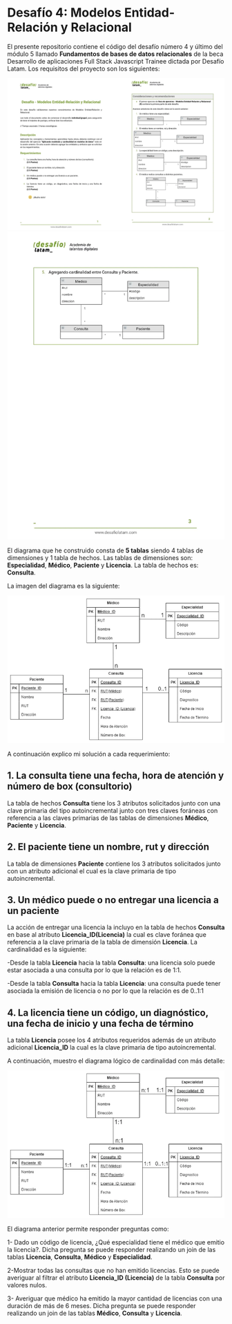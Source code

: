 # Desafío 4: Modelos Entidad-Relación y Relacional

El presente repositorio contiene el código del desafío número 4 y último del módulo 5 llamado **Fundamentos de bases de datos relacionales** de la beca Desarrollo de aplicaciones Full Stack Javascript Trainee dictada por Desafío Latam. Los requisitos del proyecto son los siguientes:

![Requisitos Hoja 1 y 2](./screenshots/requisitos_1_2.webp)
![Requisitos Hoja 3](./screenshots/requisitos_3.webp)

El diagrama que he construido consta de **5 tablas** siendo 4 tablas de dimensiones y 1 tabla de hechos. Las tablas de dimensiones son: **Especialidad**, **Médico**, **Paciente** y **Licencia**. La tabla de hechos es: **Consulta**.

La imagen del diagrama es la siguiente:

![Diagrama Lógico](./desafio.webp)

A continuación explico mi solución a cada requerimiento:

## 1. La consulta tiene una fecha, hora de atención y número de box (consultorio)

La tabla de hechos **Consulta** tiene los 3 atributos solicitados junto con una clave primaria del tipo autoincremental junto con tres claves foráneas con referencia a las claves primarias de las tablas de dimensiones **Médico**, **Paciente** y **Licencia**.

## 2. El paciente tiene un nombre, rut y dirección

La tabla de dimensiones **Paciente** contiene los 3 atributos solicitados junto con un atributo adicional el cual es la clave primaria de tipo autoincremental.

## 3. Un médico puede o no entregar una licencia a un paciente

La acción de entregar una licencia la incluyo en la tabla de hechos **Consulta** en base al atributo **Licencia_ID(Licencia)** la cual es clave foránea que referencia a la clave primaria de la tabla de dimensión **Licencia**. La cardinalidad es la siguiente:

-Desde la tabla **Licencia** hacia la tabla **Consulta**: una licencia solo puede estar asociada a una consulta por lo que la relación es de 1:1.

-Desde la tabla **Consulta** hacia la tabla **Licencia**: una consulta puede tener asociada la emisión de licencia o no por lo que la relación es de 0..1:1

## 4. La licencia tiene un código, un diagnóstico, una fecha de inicio y una fecha de término

La tabla **Licencia** posee los 4 atributos requeridos además de un atributo adicional **Licencia_ID** la cual es la clave primaria de tipo autoincremental.

A continuación, muestro el diagrama lógico de cardinalidad con más detalle:

![Diagrama Lógico Expandido](./desafio_expandido.webp)

El diagrama anterior permite responder preguntas como:

1- Dado un código de licencia, ¿Qué especialidad tiene el médico que emitio la licencia?. Dicha pregunta se puede responder realizando un join de las tablas **Licencia**, **Consulta**, **Médico** y **Especialidad**.

2-Mostrar todas las consultas que no han emitido licencias. Esto se puede averiguar al filtrar el atributo **Licencia_ID (Licencia)** de la tabla **Consulta** por valores nulos.

3- Averiguar que médico ha emitido la mayor cantidad de licencias con una duración de más de 6 meses. Dicha pregunta se puede responder realizando un join de las tablas **Médico**, **Consulta** y **Licencia**.
